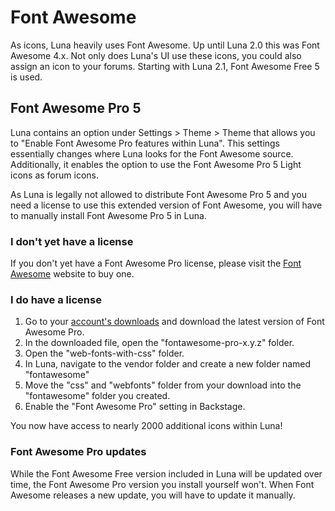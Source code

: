 # Font Awesome
As icons, Luna heavily uses Font Awesome. Up until Luna 2.0 this was Font Awesome 4.x. Not only does Luna's UI use these icons, you could also assign an icon to your forums. Starting with Luna 2.1, Font Awesome Free 5 is used.

## Font Awesome Pro 5
Luna contains an option under Settings > Theme > Theme that allows you to "Enable Font Awesome Pro features within Luna". This settings essentially changes where Luna looks for the Font Awesome source. Additionally, it enables the option to use the Font Awesome Pro 5 Light icons as forum icons.

As Luna is legally not allowed to distribute Font Awesome Pro 5 and you need a license to use this extended version of Font Awesome, you will have to manually install Font Awesome Pro 5 in Luna.

### I don't yet have a license
If you don't yet have a Font Awesome Pro license, please visit the [Font Awesome](https://fontawesome.com/pro) website to buy one.

### I do have a license
1. Go to your [account's downloads](https://fontawesome.com/account/downloads) and download the latest version of Font Awesome Pro.
2. In the downloaded file, open the "fontawesome-pro-x.y.z" folder.
3. Open the "web-fonts-with-css" folder.
4. In Luna, navigate to the vendor folder and create a new folder named "fontawesome"
5. Move the "css" and "webfonts" folder from your download into the "fontawesome" folder you created.
6. Enable the "Font Awesome Pro" setting in Backstage.

You now have access to nearly 2000 additional icons within Luna!

### Font Awesome Pro updates
While the Font Awesome Free version included in Luna will be updated over time, the Font Awesome Pro version you install yourself won't. When Font Awesome releases a new update, you will have to update it manually.

